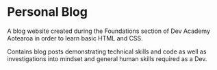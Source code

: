 # Personal Blog 

A blog website created during the Foundations section of Dev Academy Aotearoa in order to learn basic HTML and CSS. 

Contains blog posts demonstrating technical skills and code as well as investigations into mindset and general human skills required as a Dev. 
